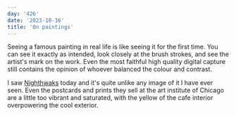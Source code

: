 ```yaml
---
day: '426'
date: '2023-10-16'
title: 'On paintings'
---
```


Seeing a famous painting in real life is like seeing it for the first time. You can see it exactly as intended, look closely at the brush strokes, and see the artist's mark on the work. Even the most faithful high quality digital capture still contains the opinion of whoever balanced the colour and contrast.

I saw [Nighthwaks](https://www.artic.edu/artworks/111628/nighthawks) today and it's quite unlike any image of it I have ever seen. Even the postcards and prints they sell at the art institute of Chicago are a little too vibrant and saturated, with the yellow of the cafe interior overpowering the cool exterior.
